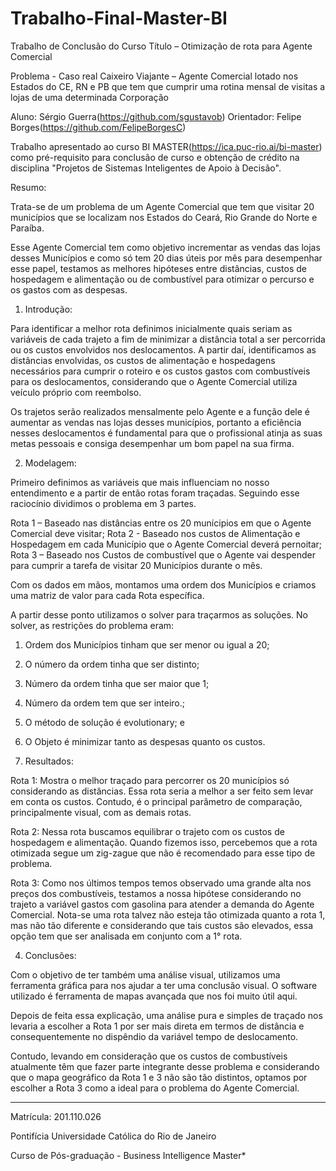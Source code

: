 # Trabalho-Final-Master-BI
Trabalho de Conclusão do Curso
Título – Otimização de rota para Agente Comercial

Problema - Caso real Caixeiro Viajante – Agente Comercial lotado nos Estados do CE, RN e PB que tem que cumprir uma rotina mensal de visitas a lojas de uma determinada Corporação

Aluno: Sérgio Guerra(https://github.com/sgustavob)
Orientador: Felipe Borges(https://github.com/FelipeBorgesC)

Trabalho apresentado ao curso BI MASTER(https://ica.puc-rio.ai/bi-master) como pré-requisito para conclusão de curso e obtenção de crédito na disciplina "Projetos de Sistemas Inteligentes de Apoio à Decisão".

Resumo:

Trata-se de um problema de um Agente Comercial que tem que visitar 20 municípios que se localizam nos Estados do Ceará, Rio Grande do Norte e Paraíba.

Esse Agente Comercial tem como objetivo incrementar as vendas das lojas desses Municípios e como só tem 20 dias úteis por mês para desempenhar esse papel, testamos as melhores hipóteses entre distâncias, custos de hospedagem e alimentação ou de combustível para otimizar o percurso e os gastos com as despesas.


1. Introdução:

Para identificar a melhor rota definimos inicialmente quais seriam as variáveis de cada trajeto a fim de minimizar a distância total a ser percorrida ou os custos envolvidos nos deslocamentos. A partir daí, identificamos as distâncias envolvidas, os custos de alimentação e hospedagens necessários para cumprir o roteiro e os custos gastos com combustíveis para os deslocamentos, considerando que o Agente Comercial utiliza veículo próprio com reembolso.

Os trajetos serão realizados mensalmente pelo Agente e a função dele é aumentar as vendas nas lojas desses municípios, portanto a eficiência nesses deslocamentos é fundamental para que o profissional atinja as suas metas pessoais e consiga desempenhar um bom papel na sua firma.


2. Modelagem:

Primeiro definimos as variáveis que mais influenciam no nosso entendimento e a partir de então rotas foram traçadas. Seguindo esse raciocínio dividimos o problema em 3 partes.

Rota 1 – Baseado nas distâncias entre os 20 munícipios em que o Agente Comercial deve visitar;
Rota 2 - Baseado nos custos de Alimentação e Hospedagem em cada Município que o Agente Comercial deverá pernoitar;
Rota 3 – Baseado nos Custos de combustível que o Agente vai despender para cumprir a tarefa de visitar 20 Municípios durante o mês.


Com os dados em mãos, montamos uma ordem dos Municípios e criamos uma matriz de valor para cada Rota específica.

A partir desse ponto utilizamos o solver para traçarmos as soluções. No solver, as restrições do problema eram:

1.	Ordem dos Municípios tinham que ser menor ou igual a 20;
2.	O número da ordem tinha que ser distinto;
3.	Número da ordem tinha que ser maior que 1;
4.	Número da ordem tem que ser inteiro.;
5.	O método de solução é evolutionary; e
6.	O Objeto é minimizar tanto as despesas quanto os custos.


3. Resultados:


Rota 1: Mostra o melhor traçado para percorrer os 20 municípios só considerando as distâncias. Essa rota seria a melhor a ser feito sem levar em conta os custos. Contudo, é o principal parâmetro de comparação, principalmente visual, com as demais rotas.

 
Rota 2: Nessa rota buscamos equilibrar o trajeto com os custos de hospedagem e alimentação. Quando fizemos isso, percebemos que a rota otimizada segue um zig-zague que não é recomendado para esse tipo de problema.


Rota 3: Como nos últimos tempos temos observado uma grande alta nos preços dos combustíveis, testamos a nossa hipótese considerando no trajeto a variável gastos com gasolina para atender a demanda do Agente Comercial. Nota-se uma rota talvez não esteja tão otimizada quanto a rota 1, mas não tão diferente e considerando que tais custos são elevados, essa opção tem que ser analisada em conjunto com a 1° rota.

 



4. Conclusões:

Com o objetivo de ter também uma análise visual, utilizamos uma ferramenta gráfica para nos ajudar a ter uma conclusão visual. O software utilizado é ferramenta de mapas avançada que nos foi muito útil aqui.

Depois de feita essa explicação, uma análise pura e simples de traçado nos levaria a escolher a Rota 1 por ser mais direta em termos de distância e consequentemente no dispêndio da variável tempo de deslocamento.

Contudo, levando em consideração que os custos de combustíveis atualmente têm que fazer parte integrante desse problema e considerando que o mapa geográfico da Rota 1 e 3 não são tão distintos, optamos por escolher a Rota 3 como a ideal para o problema do Agente Comercial.

---

Matrícula: 201.110.026

Pontifícia Universidade Católica do Rio de Janeiro

Curso de Pós-graduação - Business Intelligence Master*

